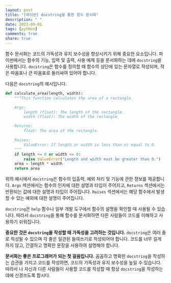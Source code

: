 ```yaml
---
layout: post
title: "[파이썬] docstring을 통한 함수 문서화"
description: " "
date: 2023-09-01
tags: [python]
comments: true
share: true
---
```


함수 문서화는 코드의 가독성과 유지 보수성을 향상시키기 위해 중요한 요소입니다. 파이썬에서는 함수의 기능, 입력 및 출력, 사용 예제 등을 문서화하는 데에 `docstring`을 사용합니다. `docstring`은 함수를 정의할 때 함수의 상단에 있는 문자열로 작성되며, 작은 따옴표나 큰 따옴표로 둘러싸여 있어야 합니다.

다음은 `docstring`의 예시입니다.

```python
def calculate_area(length, width):
    """This function calculates the area of a rectangle.

    Args:
        length (float): The length of the rectangle.
        width (float): The width of the rectangle.

    Returns:
        float: The area of the rectangle.

    Raises:
        ValueError: If length or width is less than or equal to 0.
    """
    if length <= 0 or width <= 0:
        raise ValueError("Length and width must be greater than 0.")
    area = length * width
    return area
```

위의 예시에서 `docstring`은 함수의 입출력, 예외 처리 및 기능에 관한 정보를 제공합니다. `Args` 섹션에서는 함수의 인자에 대한 설명과 타입이 주어지고, `Returns` 섹션에서는 반환되는 값에 대한 설명과 타입이 주어집니다. `Raises` 섹션에서는 해당 함수에서 발생할 수 있는 예외에 대한 설명이 주어집니다.

`docstring`은 `help` 함수나 일부 개발 도구에서 함수의 설명을 확인할 때 사용될 수 있습니다. 따라서 `docstring`을 통해 함수를 문서화하면 다른 사람들이 코드를 이해하고 사용하기 쉬워집니다.

**중요한 것은 `docstring`을 작성할 때 가독성을 고려하는 것입니다.** `docstring`은 여러 줄로 작성될 수 있으며 각 줄은 일관된 들여쓰기로 작성되어야 합니다. 코드를 너무 길게 하지 않고, 간결하고 명확한 문장을 사용하여 설명해야 합니다.

**문서화는 좋은 프로그래머가 되는 첫 걸음입니다.** 꼼꼼하고 명확한 `docstring`을 작성하는 습관을 가지고 코드를 작성하면, 코드의 가독성과 유지 보수성을 높일 수 있습니다. 따라서 나 자신과 다른 사람들이 사용할 코드를 작성할 때 항상 `docstring`을 작성하는 데에 신경쓰도록 합시다.